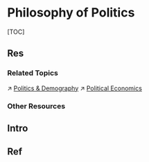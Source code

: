 # Philosophy of Politics

[TOC]



## Res
### Related Topics
↗ [Politics & Demography](../../../Social%20Science/🌏%20Politics%20&%20Demography/Politics%20&%20Demography.md)
↗ [Political Economics](../../../Social%20Science/💸%20Economics%20&%20Finance/Political%20Economics/Political%20Economics.md)


### Other Resources



## Intro



## Ref
